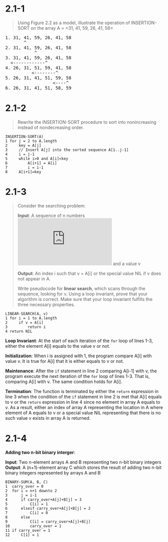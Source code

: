 # 2.1-1
> Using Figure 2.2 as a model, illustrate the operation of INSERTION-SORT on the array A = <31, 41, 59, 26, 41, 58>

<pre>
1. 31, 41, 59, 26, 41, 58
       ^
2. 31, 41, 59, 26, 41, 58
           ^
3. 31, 41, 59, 26, 41, 58
  <------------^
4. 26, 31, 51, 59, 41, 58
          <--------^
5. 26, 31, 41, 51, 59, 58
                  <----^
6. 26, 31, 41, 51, 58, 59
</pre>

# 2.1-2
> Rewrite the INSERTION-SORT procedure to sort into nonincreasing instead of nondecreasing order.

```
INSERTION-SORT(A)
1 for j = 2 to A.length
2     key = A[j]
3     // Insert A[j] into the sorted sequence A[1..j-1]
4     i = j-1
5     while i>0 and A[i]<key
6         A[i+1] = A[i]
7         i = i-1
8     A[i+1]=key
``` 

# 2.1-3
> Consider the searching problem:
>
> **Input**: A sequence of n numbers ![equation](https://latex.codecogs.com/svg.latex?A%3D%3Ca_1%2C%20a_2%2C%5Cdots%2Ca_n%3E) and a value v
>
> **Output**: An index i such that v = A\[i\] or the special value NIL if v does not appear in A.
>
> Write pseudocode for **linear search**, which scans through the sequence, looking for v. Using a loop invariant, prove that your algorithm is correct. Make sure that your loop invariant fulfills the three necessary properties.

```
LINEAR-SEARCH(A, v)
1 for i = 1 to A.length
2     if v = A[i]
3         return i
4 return NIL
```

**Loop Invariant**: At the start of each iteration of the `for` loop of lines 1-3, either the element A\[i\] equals to the value v or not.

**Initialization**: When i is assigned with 1, the program compare A\[i\] with value v. It is true for A\[i\] that it is either equals to v or not.

**Maintenance**: After the `if` statement in line 2 comparing A\[i-1\] with v, the program execute the next iteration of the `for` loop of lines 1-3. That is, comparing A\[i\] with v. The same condition holds for A\[i\].

**Termination**: The function is terminated by either the `return` expression in line 3 when the condition of the `if` statement in line 2 is met that A\[i\] equals to v or the `return` expression in line 4 since no element in array A equals to v. As a result, either an index of array A representing the location in A where element of A equals to v or a special value NIL representing that there is no such value v exists in array A is returned.

# 2.1-4
**Adding two n-bit binary interger**:

**Input**: Two n-element arrays A and B representing two n-bit binary integers  
**Output**: A (n+1)-element array C which stores the result of adding two n-bit binary integers represented by arrays A and B

```
BINARY-SUM(A, B, C)
1  carry_over = 0
2  for i = n+1 downto 2
3      j = i-1
4      if carry_over+A[j]+B[j] = 3
5          C[i] = 1
6      elseif carry_over+A[j]+B[j] = 2
7          C[i] = 0
8      else
9          C[i] = carry_over+A[j]+B[j]
10         carry_over = 1
11 if carry_over = 1
12     C[1] = 1
```
